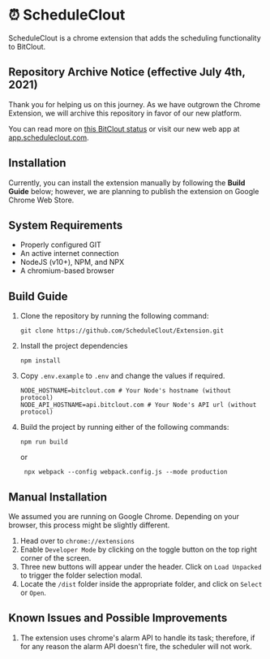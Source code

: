 
# ⏰ ScheduleClout
ScheduleClout is a chrome extension that adds the scheduling functionality to BitClout.

## Repository Archive Notice (effective July 4th, 2021)
Thank you for helping us on this journey. As we have outgrown the Chrome Extension, we will archive this repository in favor of our new platform.

You can read more on <a href="https://bitclout.com/posts/8c4cd633f8f0a93ecbf938924e7c417d8eccb819e002ccbd2e430aa6dd6fc3e5">this BitClout status</a> or visit our new web app at <a href="https://app.scheduleclout.com">app.scheduleclout.com</a>.

## Installation
Currently, you can install the extension manually by following the **Build Guide** below; however, we are planning to publish the extension on Google Chrome Web Store.

## System Requirements
- Properly configured GIT
- An active internet connection
- NodeJS (v10+), NPM, and NPX
- A chromium-based browser

## Build Guide
1. Clone the repository by running the following command:
    ```shell script
    git clone https://github.com/ScheduleClout/Extension.git 
    ```
1. Install the project dependencies
    ```shell script
    npm install
    ```
1. Copy `.env.example` to `.env` and change the values if required.
    ```dotenv
   NODE_HOSTNAME=bitclout.com # Your Node's hostname (without protocol)
   NODE_API_HOSTNAME=api.bitclout.com # Your Node's API url (without protocol)
    ```
1. Build the project by running either of the following commands:
    ```shell script
   npm run build
    ```
   or
   ```shell script
    npx webpack --config webpack.config.js --mode production
    ```
## Manual Installation
We assumed you are running on Google Chrome. Depending on your browser, this process might be slightly different.

1. Head over to `chrome://extensions`
1. Enable `Developer Mode` by clicking on the toggle button on the top right corner of the screen.
1. Three new buttons will appear under the header. Click on `Load Unpacked` to trigger the folder selection modal.
1. Locate the `/dist` folder inside the appropriate folder, and click on `Select` or `Open`.

## Known Issues and Possible Improvements
1. The extension uses chrome's alarm API to handle its task; therefore, if for any reason the alarm API doesn't fire, the scheduler will not work. 
